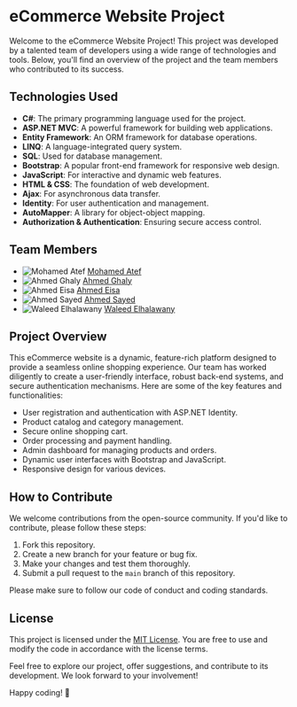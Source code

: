 # eCommerce Website Project

Welcome to the eCommerce Website Project! This project was developed by a talented team of developers using a wide range of technologies and tools. Below, you'll find an overview of the project and the team members who contributed to its success.

## Technologies Used

- **C#**: The primary programming language used for the project.
- **ASP.NET MVC**: A powerful framework for building web applications.
- **Entity Framework**: An ORM framework for database operations.
- **LINQ**: A language-integrated query system.
- **SQL**: Used for database management.
- **Bootstrap**: A popular front-end framework for responsive web design.
- **JavaScript**: For interactive and dynamic web features.
- **HTML & CSS**: The foundation of web development.
- **Ajax**: For asynchronous data transfer.
- **Identity**: For user authentication and management.
- **AutoMapper**: A library for object-object mapping.
- **Authorization & Authentication**: Ensuring secure access control.

## Team Members

- ![Mohamed Atef](https://github.com/Mohamed27Atef.png) [Mohamed Atef](https://github.com/Mohamed27Atef)
- ![Ahmed Ghaly](https://github.com/AhmedGhaly.png) [Ahmed Ghaly](https://github.com/AhmedGhaly)
- ![Ahmed Eisa](https://github.com/ahmedeisa22.png) [Ahmed Eisa](https://github.com/ahmedeisa22)
- ![Ahmed Sayed](https://github.com/Ahmedsayedom.png) [Ahmed Sayed](https://github.com/Ahmedsayedom)
- ![Waleed Elhalawany](https://github.com/Willoq.png) [Waleed Elhalawany](https://github.com/Willoq)

## Project Overview

This eCommerce website is a dynamic, feature-rich platform designed to provide a seamless online shopping experience. Our team has worked diligently to create a user-friendly interface, robust back-end systems, and secure authentication mechanisms. Here are some of the key features and functionalities:

- User registration and authentication with ASP.NET Identity.
- Product catalog and category management.
- Secure online shopping cart.
- Order processing and payment handling.
- Admin dashboard for managing products and orders.
- Dynamic user interfaces with Bootstrap and JavaScript.
- Responsive design for various devices.

## How to Contribute

We welcome contributions from the open-source community. If you'd like to contribute, please follow these steps:

1. Fork this repository.
2. Create a new branch for your feature or bug fix.
3. Make your changes and test them thoroughly.
4. Submit a pull request to the `main` branch of this repository.

Please make sure to follow our code of conduct and coding standards.

## License

This project is licensed under the [MIT License](LICENSE). You are free to use and modify the code in accordance with the license terms.

Feel free to explore our project, offer suggestions, and contribute to its development. We look forward to your involvement!

Happy coding! 🚀
